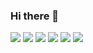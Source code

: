### Hi there 👋

<!--
**doppelgoer/doppelgoer** is a ✨ _special_ ✨ repository because its `README.md` (this file) appears on your GitHub profile.

Here are some ideas to get you startedd:

- 🔭 I’m currently working on ...
- 🌱 I’m currently learning ...
- 👯 I’m looking to collaborate on ...
- 🤔 I’m looking for help with ...
- 💬 Ask me about ...
- 📫 How to reach me: ...
- 😄 Pronouns: ...
- ⚡ Fun fact: ...
-->
<img src="https://img.shields.io/badge/Jvascript-f7df1e?style=flat-square&logo=Javascript&logoColor=black"/>  <img src="https://img.shields.io/badge/Node.js-8bc500?style=flat-square&logo=Node.js&logoColor=#339933"/>  <img src="https://img.shields.io/badge/React-2a2c2e?style=flat-square&logo=React&logoColor=#61DAFB"/>  <img src="https://img.shields.io/badge/Redux-7f42c3?style=flat-square&logo=Redux&logoColor=#ffffff"/>  <img src="https://img.shields.io/badge/MySQL-f7f7f7?style=flat-square&logo=MySQL&logoColor=#00618a"/>  <img src="https://img.shields.io/badge/Electron-47848F?style=flat-square&logo=Electron&logoColor=#a0ecfa"/>
